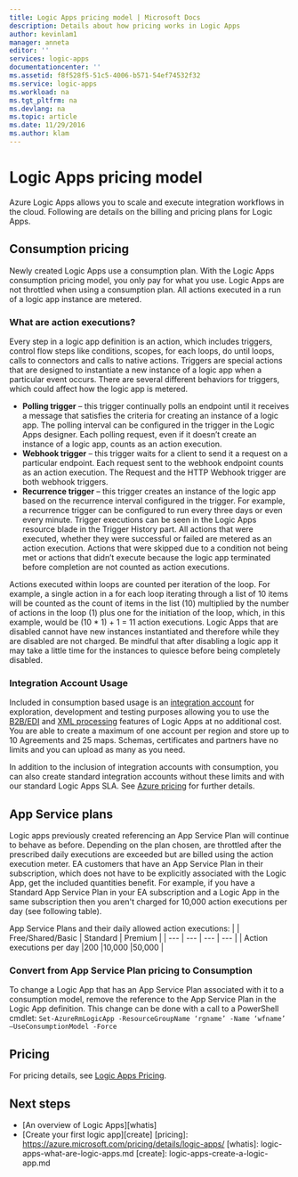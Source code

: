 ```yaml
---
title: Logic Apps pricing model | Microsoft Docs
description: Details about how pricing works in Logic Apps
author: kevinlam1
manager: anneta
editor: ''
services: logic-apps
documentationcenter: ''
ms.assetid: f8f528f5-51c5-4006-b571-54ef74532f32
ms.service: logic-apps
ms.workload: na
ms.tgt_pltfrm: na
ms.devlang: na
ms.topic: article
ms.date: 11/29/2016
ms.author: klam
---
```

# Logic Apps pricing model
Azure Logic Apps allows you to scale and execute integration workflows in the cloud.  Following are details on the billing and pricing plans for Logic Apps.
## Consumption pricing
Newly created Logic Apps use a consumption plan. With the Logic Apps consumption pricing model, you only pay for what you use.  Logic Apps are not throttled when using a consumption plan.
All actions executed in a run of a logic app instance are metered.
### What are action executions?
Every step in a logic app definition is an action, which includes triggers, control flow steps like conditions, scopes, for each loops, do until loops, calls to connectors and calls to native actions.
Triggers are special actions that are designed to instantiate a new instance of a logic app when a particular event occurs.  There are several different behaviors for triggers, which could affect how the logic app is metered.
* **Polling trigger** – this trigger continually polls an endpoint until it receives a message that satisfies the criteria for creating an instance of a logic app.  The polling interval can be configured in the trigger in the Logic Apps designer.  Each polling request, even if it doesn’t create an instance of a logic app, counts as an action execution.
* **Webhook trigger** – this trigger waits for a client to send it a request on a particular endpoint.  Each request sent to the webhook endpoint counts as an action execution. The Request and the HTTP Webhook trigger are both webhook triggers.
* **Recurrence trigger** – this trigger creates an instance of the logic app based on the recurrence interval configured in the trigger.  For example, a recurrence trigger can be configured to run every three days or even every minute.
Trigger executions can be seen in the Logic Apps resource blade in the Trigger History part.
All actions that were executed, whether they were successful or failed are metered as an action execution.  Actions that were skipped due to a condition not being met or actions that didn’t execute because the logic app terminated before completion are not counted as action executions.

Actions executed within loops are counted per iteration of the loop.  For example, a single action in a for each loop iterating through a list of 10 items will be counted as the count of items in the list (10) multiplied by the number of actions in the loop (1) plus one for the initiation of the loop, which, in this example, would be (10 * 1) + 1 = 11 action executions.
Logic Apps that are disabled cannot have new instances instantiated and therefore while they are disabled are not charged.  Be mindful that after disabling a logic app it may take a little time for the instances to quiesce before being completely disabled.
### Integration Account Usage
Included in consumption based usage is an [integration account](logic-apps-enterprise-integration-create-integration-account.md) for exploration, development and testing purposes allowing you to use the [B2B/EDI](logic-apps-enterprise-integration-b2b.md) and [XML processing](logic-apps-enterprise-integration-xml.md) features of Logic Apps at no additional cost. You are able to create a maximum of one account per region and store up to 10 Agreements and 25 maps. Schemas, certificates and partners have no limits and you can upload as many as you need.

In addition to the inclusion of integration accounts with consumption, you can also create standard integration accounts without these limits and with our standard Logic Apps SLA. See [Azure pricing](https://azure.microsoft.com/pricing/details/logic-apps) for further details.

## App Service plans
Logic apps previously created referencing an App Service Plan will continue to behave as before. Depending on the plan chosen, are throttled after the prescribed daily executions are exceeded but are billed using the action execution meter.
EA customers that have an App Service Plan in their subscription, which does not have to be explicitly associated with the Logic App, get the included quantities benefit.  For example, if you have a Standard App Service Plan in your EA subscription and a Logic App in the same subscription then you aren't charged for 10,000 action executions per day (see following table). 

App Service Plans and their daily allowed action executions:
|  | Free/Shared/Basic | Standard | Premium |
| --- | --- | --- | --- |
| Action executions per day |200 |10,000 |50,000 |
### Convert from App Service Plan pricing to Consumption
To change a Logic App that has an App Service Plan associated with it to a consumption model, remove the reference to the App Service Plan in the Logic App definition.  This change can be done with a call to a PowerShell cmdlet:
`Set-AzureRmLogicApp -ResourceGroupName ‘rgname’ -Name ‘wfname’ –UseConsumptionModel -Force`
## Pricing
For pricing details, see [Logic Apps Pricing](https://azure.microsoft.com/pricing/details/logic-apps).

## Next steps
* [An overview of Logic Apps][whatis]
* [Create your first logic app][create]
[pricing]: https://azure.microsoft.com/pricing/details/logic-apps/
[whatis]: logic-apps-what-are-logic-apps.md
[create]: logic-apps-create-a-logic-app.md

